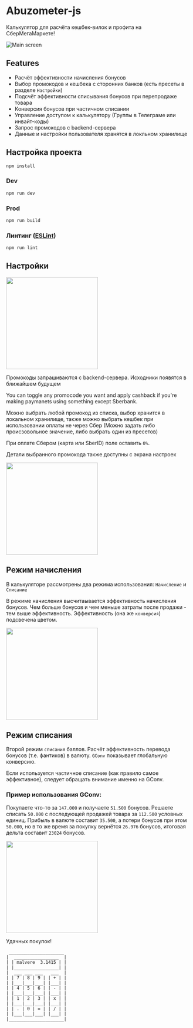 # Abuzometer-js

Калькулятор для расчёта кешбек-вилок и профита на СберМегаМаркете!

![Main screen](/.github/screenshots/1.png)
## Features

- Расчёт эффективности начисления бонусов
- Выбор промокодов и кешбека с сторонних банков (есть пресеты в разделе `Настройки`)
- Подсчёт эффективности списывания бонусов при перепродаже товара
- Конверсия бонусов при частичном списании
- Управление доступом к калькулятору (Группы в Телеграме или инвайт-коды)
- Запрос промокодов с backend-сервера
- Данные и настройки пользователя хранятся в локльном хранилище


## Настройка проекта

```sh
npm install
```

### Dev

```sh
npm run dev
```

### Prod

```sh
npm run build
```

### Линтинг ([ESLint](https://eslint.org/))

```sh
npm run lint
```
## Настройки

[<img src="../screenshots/2.png" width="250"/>](/.github/screenshots/2.png)

Промокоды запрашиваются с backend-сервера. Исходники появятся в ближайшем будущем

You can toggle any promocode you want and apply cashback if you're making paymanets using something except Sberbank. 

Можно выбрать любой промокод из списка, выбор хранится в локальном хранилище, также можно выбрать кешбек при использовании оплаты не через Сбер (Можно задать либо происзовольное значение, либо выбрать один из пресетов)

При оплате Сбером (карта или SberID) поле оставить `0%`.

Детали выбранного промокода также доступны с экрана настроек

[<img src="../screenshots/3.png" width="250"/>](/.github/screenshots/3.png)

## Режим начисления

В калькуляторе рассмотрены два режима использования: `Начисление` и `Списание`

В режиме начисления высчитаывается эффективность начисления бонусов. Чем больше бонусов и чем меньше затраты после продажи - тем выше эффективность. 
Эффективность (она же `конверсия`) подсвечена цветом.

[<img src="../screenshots/4.png" width="250"/>](/.github/screenshots/4.png)

## Режим списания

Второй режим `списания` баллов. Расчёт эффективность перевода бонусов (т.е. фантиков) в валюту. `GConv` показывает глобальную конверсию.

Если используется частичное списание (как правило самое эффективное), следует обращать внимание именно на GConv.
### Пример использования GConv:

Покупаете что-то за `147.000` и получаете `51.500` бонусов. Решаете списать `50.000` с последующей продажей товара за `112.500` условных единиц. Прибыль в валюте составит `35.500`, а потери бонусов при этом `50.000`, но в то же время за покупку вернётся `26.976` бонусов, итоговая дельта составит `23024` бонусов.

[<img src="../screenshots/5.png" width="250"/>](/.github/screenshots/5.png)

Удачных покупок!

```
 _____________________
|  _________________  |
| | malvere  3.1415 | |
| |_________________| |
|  ___ ___ ___   ___  |
| | 7 | 8 | 9 | | + | |
| |___|___|___| |___| |
| | 4 | 5 | 6 | | - | |
| |___|___|___| |___| |
| | 1 | 2 | 3 | | x | |
| |___|___|___| |___| |
| | . | 0 | = | | / | |
| |___|___|___| |___| |
|_____________________|
```

